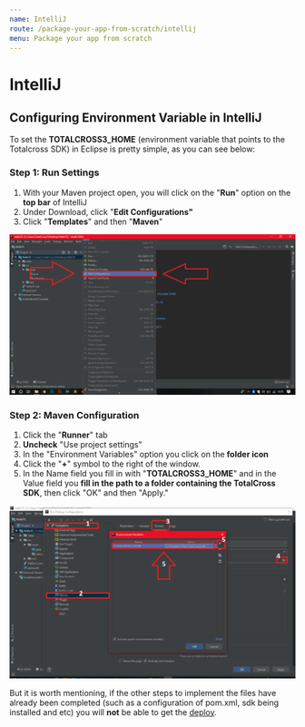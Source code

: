 ```yaml
---
name: IntelliJ
route: /package-your-app-from-scratch/intellij
menu: Package your app from scratch
---
```


# IntelliJ

## Configuring Environment Variable in IntelliJ

To set the **TOTALCROSS3_HOME** \(environment variable that points to the Totalcross SDK\) in Eclipse is pretty simple, as you can see below:

### Step 1: Run Settings

1. With your Maven project open, you will click on the "**Run**" option on the **top bar** of IntelliJ
2. Under Download, click "**Edit Configurations"**
3. Click "**Templates**" and then "**Maven**"

![edit-configurations](../../../.gitbook/assets/edit-configurations.png)

### Step 2: Maven Configuration

1. Click the "**Runner**" tab
2. **Uncheck** "Use project settings"
3. In the "Environment Variables" option you click on the **folder icon**
4. Click the "**+**" symbol to the right of the window.
5. In the Name field you fill in with "**TOTALCROSS3_HOME**" and in the Value field you **fill in the path to a folder containing the TotalCross SDK**, then click "OK" and then "Apply."

![Templates Maven](../../../.gitbook/assets/maven-configurations1.png)

<!-- {% hint style="warning" %} -->

But it is worth mentioning, if the other steps to implement the files have already been completed \(such as a configuration of pom.xml, sdk being installed and etc\) you will **not** be able to get the [deploy](https://totalcross.gitbook.io/playbook/learn-totalcross/deploy-your-app-android-ios-and-windows).

<!-- {% endhint %} -->
